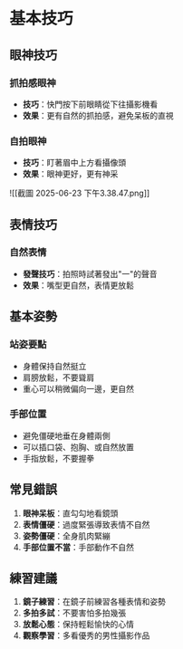 # 基本技巧

## 眼神技巧

### 抓拍感眼神
- **技巧**：快門按下前眼睛從下往攝影機看
- **效果**：更有自然的抓拍感，避免呆板的直視

### 自拍眼神
- **技巧**：盯著眉中上方看攝像頭
- **效果**：眼神更好，更有神采

![[截圖 2025-06-23 下午3.38.47.png]]

## 表情技巧

### 自然表情
- **發聲技巧**：拍照時試著發出"一"的聲音
- **效果**：嘴型更自然，表情更放鬆

## 基本姿勢

### 站姿要點
- 身體保持自然挺立
- 肩膀放鬆，不要聳肩
- 重心可以稍微偏向一邊，更自然

### 手部位置
- 避免僵硬地垂在身體兩側
- 可以插口袋、抱胸、或自然放置
- 手指放鬆，不要握拳

## 常見錯誤

1. **眼神呆板**：直勾勾地看鏡頭
2. **表情僵硬**：過度緊張導致表情不自然
3. **姿勢僵硬**：全身肌肉緊繃
4. **手部位置不當**：手部動作不自然

## 練習建議

1. **鏡子練習**：在鏡子前練習各種表情和姿勢
2. **多拍多試**：不要害怕多拍幾張
3. **放鬆心態**：保持輕鬆愉快的心情
4. **觀察學習**：多看優秀的男性攝影作品 